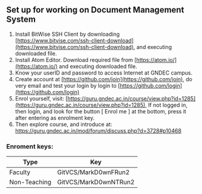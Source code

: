 ## Set up for working on Document Management System

1. Install BitWise SSH Client by downloading [https://www.bitvise.com/ssh-client-download](https://www.bitvise.com/ssh-client-download), and executing downloaded file.
2. Install Atom Editor. Download required file from [https://atom.io/](https://atom.io/)  and executing downloaded file.
3. Know your userID and password to access Internet at GNDEC campus.
4. Create account at [https://github.com/join](https://github.com/join), do very email and test your login by login to [https://github.com/login](https://github.com/login)
5. Enrol yourself, visit: [https://guru.gndec.ac.in/course/view.php?id=1285](https://guru.gndec.ac.in/course/view.php?id=1285), If not logged in, then login, and look for the button [ Enrol me ] at the bottom, press it after entering as enrolment key.
6. Then explore course, and introduce at: https://guru.gndec.ac.in/mod/forum/discuss.php?d=3728#p10468

### Enroment keys:

| Type | Key |
|------|-----|
| Faculty | GitVCS/MarkD0wnFRun2  |
| Non-Teaching | GitVCS/MarkD0wnNTRun2 |
